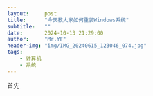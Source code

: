 ```yaml
---
layout:     post
title:      "今天教大家如何重装Windows系统"
subtitle:   ""
date:       2024-10-13 21:29:00
author:     "Mr.YF"
header-img: "img/IMG_20240615_123046_074.jpg"
tags:
    - 计算机
    - 系统
---
```


首先
